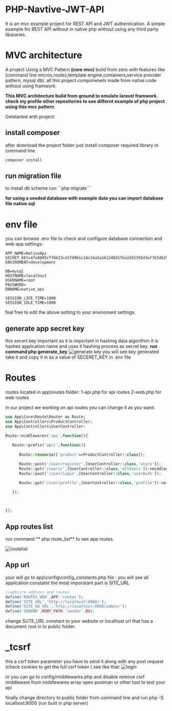 # PHP-Navtive-JWT-API
It is an mvc example project for REST API and JWT authentication.
A simple example for REST API without in native php without using any third party libararies.

# MVC architecture

A project Using a MVC Pattern **(core mvc)** bulid from zero with features like (command line micros,routes,template engine,containers,service provider pattern, mysql db).
all this project componenets made from native code without using framwork.

**This MVC architecture bulid from ground to emulate laravel framwork.**
**check my profile other repositories to see differnt example of php project using this mvc pattern**.

Getstarted with project:

## install composer
after download the project folder just install composer required library in command line
```php 
composer install
```
## run migration file
to install db scheme run:
``php migrate```

**for using a seeded database with example data you can import database file native.sql**

# env file

you can browse .env file to check and configure database connection and web app settings:
```
APP_NAME=NativeApi
SECRET_KEY=4fe8895cff6b23cd1f49b1c14c34a5a161248d1fba2d55392d3ef7d3d6296811
ENVIROMENT=development

DB=mysql
HOSTNAME=localhost
USERNAME=root
PASSWORD=
DBNAME=native_api

SESSION_LIFE_TIME=1800
SESSION_IDLE_TIME=1000
```
feal free to edit the above setting to your enviroment settings.

## generate app secret key
this secert key important as it is important in hashing data algorithim it is hashes application name and uses it hashing process as secret key.
**run command php generate_key** 
![generate key](https://github.com/PHPMohamedNabil/PHP-Navtive-JWT-API/assets/29188634/d0bfe349-d6a7-4030-977c-674f5f5b613f)
you will see key generated take it and copy it in  as a value of SECERET_KEY in .env file

# Routes 
routes located in app\routes folder:
1-api.php for api routes
2-web.php for web routes

in our project we working on api routes you can change it as you want:

```php
use App\Core\Route\Router as Route;
use App\Controllers\ProductController;
use App\Controllers\UserController;

Route::middlewares('api',function(){
    
   Route::prefix('api/',function(){
      
      Route::resource(['product'=>ProductController::class]);

      Route::post('/user/register',[UserController::class,'store']);
      Route::get('/users/',[UserController::class,'allUsers'])->middleware('checktoken');
      Route::post('/user/login',[UserController::class,'userAuth']);

      Route::get('/user/profile',[UserController::class,'profile'])->middleware('checktoken');
      
   });



});
```
## App routes list 
run command ** php route_list** to see app routes

![routelist](https://github.com/PHPMohamedNabil/PHP-Navtive-JWT-API/assets/29188634/5fd13226-1a22-4745-9a0d-12caddfee243)

## App url 
your will go to app\config\config_constants.php file :
you will see all application constatnt the most imporatant part is SITE_URL

```php
//webiste address and routes
define('ROUTES_WEB',APP.'routes');
define('SITE_URL','http://localhost:8000/');
define('SITE_AD_URL','http://localhost:8000/admin/');
define('VENDOR',ROOT_PATH.'vendor'.DS);
```
change SUTE_URL constant to your website or localhost url that has a document root in to public folder.

# _tcsrf
this a csrf token parameter you have to send it along with any post request (check cookies to get the full csrf token ) see like that:
![login](https://github.com/PHPMohamedNabil/PHP-Navtive-JWT-API/assets/29188634/777cf20d-9f35-4be0-9e54-1b64beaaf798)

or you can go to config/middlewares.php and disable remove csrf middleware from middlewares array
open postman or other tool to test your api

finally change directory to public folder from command line and run php -S localhost:8000 (run built in php server)  
